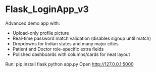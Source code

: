 
# Flask_LoginApp_v3

Advanced demo app with:
- Upload-only profile picture
- Real-time password match validation (disables signup until match)
- Dropdowns for Indian states and many major cities
- Patient and Doctor role-specific extra fields
- Polished dashboards with columns/cards for neat layout

Run:
pip install flask
python app.py
Open http://127.0.0.1:5000
